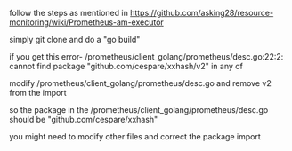 follow the steps as mentioned in https://github.com/asking28/resource-monitoring/wiki/Prometheus-am-executor

simply git clone and do a "go build"

if you get this error- 
/prometheus/client_golang/prometheus/desc.go:22:2: cannot find package "github.com/cespare/xxhash/v2" in any of


modify /prometheus/client_golang/prometheus/desc.go and remove v2 from the import 

so the package in the  /prometheus/client_golang/prometheus/desc.go should be "github.com/cespare/xxhash"

you might need to modify other files and correct the package import
